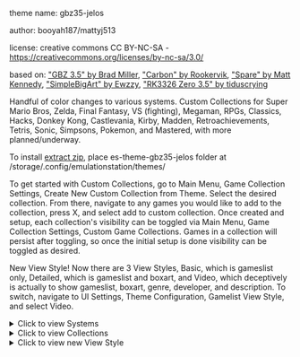 theme name:     gbz35-jelos

author:         booyah187/mattyj513

license:        creative commons CC BY-NC-SA - https://creativecommons.org/licenses/by-nc-sa/3.0/

based on:       ["GBZ 3.5" by Brad Miller](https://github.com/rxbrad/es-theme-gbz35), ["Carbon" by Rookervik](https://github.com/RetroPie/es-theme-carbon), ["Spare" by Matt Kennedy](https://github.com/mattrixk/es-theme-spare), ["SimpleBigArt" by Ewzzy](https://github.com/robertybob/es-theme-simplebigart), ["RK3326 Zero 3.5" by tiduscrying](https://github.com/tiduscrying/es-theme-gbz35-dark_mod)

Handful of color changes to various systems. Custom Collections for Super Mario Bros, Zelda, Final Fantasy, VS (fighting), Megaman, RPGs, Classics, Hacks, Donkey Kong, Castlevania, Kirby, Madden, Retroachievements, Tetris, Sonic, Simpsons, Pokemon, and Mastered, with more planned/underway. 

To install [extract zip](https://github.com/booYah187/es-theme-gbz35-jelos/releases/download/1.0/es-theme-gbz35-jelos.zip), place es-theme-gbz35-jelos folder at /storage/.config/emulationstation/themes/

To get started with Custom Collections, go to Main Menu, Game Collection Settings, Create New Custom Collection from Theme. Select the desired collection. From there, navigate to any games you would like to add to the collection, press X, and select add to custom collection. Once created and setup, each collection's visibility can be toggled via Main Menu, Game Collection Settings, Custom Game Collections. Games in a collection will persist after toggling, so once the initial setup is done visibility can be toggled as desired.

New View Style! Now there are 3 View Styles, Basic, which is gameslist only, Detailed, which is gameslist and boxart, and Video, which deceptively is actually to show gameslist, boxart, genre, developer, and description. To switch, navigate to UI Settings, Theme Configuration, Gamelist View Style, and select Video.

<details>
<summary>Click to view Systems</summary>
  
![love2d](https://github.com/booYah187/es-theme-gbz35-jelos/blob/main/previewimages/systems/love2d.png)
![pico8](https://github.com/booYah187/es-theme-gbz35-jelos/blob/main/previewimages/systems/pico8.png)
![arcade](https://github.com/booYah187/es-theme-gbz35-jelos/blob/main/previewimages/systems/arcade.png)
![lynx](https://github.com/booYah187/es-theme-gbz35-jelos/blob/main/previewimages/systems/lynx.png)
![jaguar](https://github.com/booYah187/es-theme-gbz35-jelos/blob/main/previewimages/systems/jaguar.png)
![atari2600](https://github.com/booYah187/es-theme-gbz35-jelos/blob/main/previewimages/systems/atari2600.png)
![atari5200](https://github.com/booYah187/es-theme-gbz35-jelos/blob/main/previewimages/systems/atari5200.png)
![atari7800](https://github.com/booYah187/es-theme-gbz35-jelos/blob/main/previewimages/systems/atari7800.png)
![gameandwatch](https://github.com/booYah187/es-theme-gbz35-jelos/blob/main/previewimages/systems/gameandwatch.png)
![gb](https://github.com/booYah187/es-theme-gbz35-jelos/blob/main/previewimages/systems/gb.png)
![gbc](https://github.com/booYah187/es-theme-gbz35-jelos/blob/main/previewimages/systems/gbc.png)
![gba](https://github.com/booYah187/es-theme-gbz35-jelos/blob/main/previewimages/systems/gba.png)
![nds](https://github.com/booYah187/es-theme-gbz35-jelos/blob/main/previewimages/systems/nds.png)
![nes](https://github.com/booYah187/es-theme-gbz35-jelos/blob/main/previewimages/systems/nes.png)
![snes](https://github.com/booYah187/es-theme-gbz35-jelos/blob/main/previewimages/systems/snes.png)
![n64](https://github.com/booYah187/es-theme-gbz35-jelos/blob/main/previewimages/systems/n64.png)
![vb](https://github.com/booYah187/es-theme-gbz35-jelos/blob/main/previewimages/systems/vb.png)
![gg](https://github.com/booYah187/es-theme-gbz35-jelos/blob/main/previewimages/systems/gg.png)
![genesis](https://github.com/booYah187/es-theme-gbz35-jelos/blob/main/previewimages/systems/genesis.png)
![dreamcast](https://github.com/booYah187/es-theme-gbz35-jelos/blob/main/previewimages/systems/dreamcast.png)
![psp](https://github.com/booYah187/es-theme-gbz35-jelos/blob/main/previewimages/systems/psp.png)
![psx](https://github.com/booYah187/es-theme-gbz35-jelos/blob/main/previewimages/systems/psx.png)
![moonlight](https://github.com/booYah187/es-theme-gbz35-jelos/blob/main/previewimages/systems/moonlight.png)
![ports](https://github.com/booYah187/es-theme-gbz35-jelos/blob/main/previewimages/systems/ports.png)

</details>

<details>
<summary>Click to view Collections</summary>
  
![castlevania](https://github.com/booYah187/es-theme-gbz35-jelos/blob/main/previewimages/collections/castlevania.png)
![finalfantasy](https://github.com/booYah187/es-theme-gbz35-jelos/blob/main/previewimages/collections/finalfantasy.png)
![hacks](https://github.com/booYah187/es-theme-gbz35-jelos/blob/main/previewimages/collections/hacks.png)
![kirby](https://github.com/booYah187/es-theme-gbz35-jelos/blob/main/previewimages/collections/kirby.png)
![lastplayed](https://github.com/booYah187/es-theme-gbz35-jelos/blob/main/previewimages/collections/lastplayed.png)
![madden](https://github.com/booYah187/es-theme-gbz35-jelos/blob/main/previewimages/collections/madden.png)
![cmastered](https://github.com/booYah187/es-theme-gbz35-jelos/blob/main/previewimages/collections/mastered.png)
![megaman](https://github.com/booYah187/es-theme-gbz35-jelos/blob/main/previewimages/collections/megaman.png)
![pokemon](https://github.com/booYah187/es-theme-gbz35-jelos/blob/main/previewimages/collections/pokemon.png)
![retroachievements](https://github.com/booYah187/es-theme-gbz35-jelos/blob/main/previewimages/collections/retroachievements.png)
![rpg](https://github.com/booYah187/es-theme-gbz35-jelos/blob/main/previewimages/collections/rpg.png)
![simpsons](https://github.com/booYah187/es-theme-gbz35-jelos/blob/main/previewimages/collections/simpsons.png)
![sonic](https://github.com/booYah187/es-theme-gbz35-jelos/blob/main/previewimages/collections/sonic.png)
![supermario](https://github.com/booYah187/es-theme-gbz35-jelos/blob/main/previewimages/collections/supermario.png)
![tetris](https://github.com/booYah187/es-theme-gbz35-jelos/blob/main/previewimages/collections/tetris.png)
![tmnt](https://github.com/booYah187/es-theme-gbz35-jelos/blob/main/previewimages/collections/tmnt.png)
![vs](https://github.com/booYah187/es-theme-gbz35-jelos/blob/main/previewimages/collections/vs.png)
![zelda](https://github.com/booYah187/es-theme-gbz35-jelos/blob/main/previewimages/collections/zelda.png)

</details>

<details>
<summary>Click to view new View Style</summary>

![alteredbeast](https://github.com/booYah187/es-theme-gbz35-jelos/blob/main/previewimages/views/alteredbeast.png)
![cowboybebop](https://github.com/booYah187/es-theme-gbz35-jelos/blob/main/previewimages/views/cowboybebop.png)
![doubledragon](https://github.com/booYah187/es-theme-gbz35-jelos/blob/main/previewimages/views/doubledragon.png)
![jetgrindradio](https://github.com/booYah187/es-theme-gbz35-jelos/blob/main/previewimages/views/jetgrindradio.png)
![lisa](https://github.com/booYah187/es-theme-gbz35-jelos/blob/main/previewimages/views/lisa.png)
![snoopy](https://github.com/booYah187/es-theme-gbz35-jelos/blob/main/previewimages/views/snoopy.png)
![wario](https://github.com/booYah187/es-theme-gbz35-jelos/blob/main/previewimages/views/wario.png)
</details>
